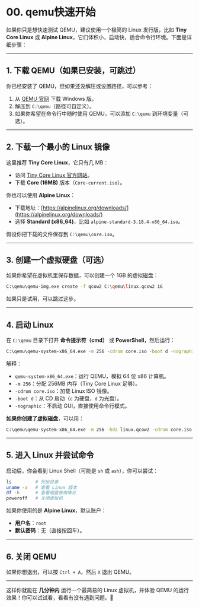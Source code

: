 # 00. qemu快速开始
如果你只是想快速测试 QEMU，建议使用一个极简的 Linux 发行版，比如 **Tiny Core Linux** 或 **Alpine Linux**，它们体积小，启动快，适合命令行环境。下面是详细步骤：

---

## **1. 下载 QEMU（如果已安装，可跳过）**
你已经安装了 QEMU，但如果还没解压或设置路径，可以参考：
1. 从 [QEMU 官网](https://www.qemu.org/download/) 下载 Windows 版。
2. 解压到 `C:\qemu`（路径可自定义）。
3. 如果你希望在命令行中随时使用 QEMU，可以添加 `C:\qemu` 到环境变量（可选）。

---

## **2. 下载一个最小的 Linux 镜像**
这里推荐 **Tiny Core Linux**，它只有几 MB：
- 访问 [Tiny Core Linux 官方网站](http://tinycorelinux.net/downloads.html)。
- 下载 **Core (16MB)** 版本（`Core-current.iso`）。

你也可以使用 **Alpine Linux**：
- 下载地址：[https://alpinelinux.org/downloads/](https://alpinelinux.org/downloads/)
- 选择 **Standard (x86_64)**，比如 `alpine-standard-3.18.4-x86_64.iso`。

假设你把下载的文件保存到 `C:\qemu\core.iso`。

---

## **3. 创建一个虚拟硬盘（可选）**
如果你希望在虚拟机里保存数据，可以创建一个 1GB 的虚拟磁盘：
```sh
C:\qemu\qemu-img.exe create -f qcow2 C:\qemu\linux.qcow2 1G
```
如果只是试用，可以跳过这步。

---

## **4. 启动 Linux**
在 `C:\qemu` 目录下打开 **命令提示符（cmd）** 或 **PowerShell**，然后运行：
```sh
C:\qemu\qemu-system-x86_64.exe -m 256 -cdrom core.iso -boot d -nographic
```
解释：
- `qemu-system-x86_64.exe`：运行 QEMU，模拟 64 位 x86 计算机。
- `-m 256`：分配 256MB 内存（Tiny Core Linux 足够）。
- `-cdrom core.iso`：加载 Linux ISO 镜像。
- `-boot d`：从 CD 启动（`c` 为硬盘，`d` 为光盘）。
- `-nographic`：不启动 GUI，直接使用命令行模式。

**如果你创建了虚拟磁盘**，可以用：
```sh
C:\qemu\qemu-system-x86_64.exe -m 256 -hda linux.qcow2 -cdrom core.iso -boot d -nographic
```

---

## **5. 进入 Linux 并尝试命令**
启动后，你会看到 Linux Shell（可能是 `sh` 或 `ash`），你可以尝试：
```sh
ls         # 列出目录
uname -a   # 查看 Linux 版本
df -h      # 查看磁盘使用情况
poweroff   # 关闭虚拟机
```

如果你使用的是 **Alpine Linux**，默认账户：
- **用户名**：`root`
- **默认密码**：无（直接按回车）。

---

## **6. 关闭 QEMU**
如果你想退出，可以按 `Ctrl + A`，然后 `X` 退出 QEMU。

---

这样你就能在 **几分钟内** 运行一个最简易的 Linux 虚拟机，并体验 QEMU 的运行效果！你可以试试看，看看有没有遇到问题。🚀